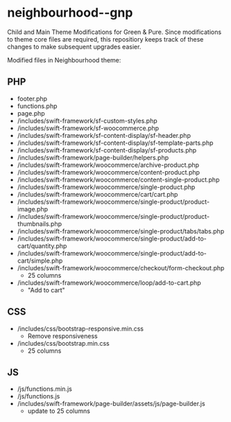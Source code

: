 # neighbourhood--gnp
Child and Main Theme Modifications for Green &amp; Pure. Since modifications to theme core files are required, this repositiory keeps track of these changes to make subsequent upgrades easier.

Modified files in Neighbourhood theme:

PHP
---

- footer.php
- functions.php
- page.php
- /includes/swift-framework/sf-custom-styles.php
- /includes/swift-framework/sf-woocommerce.php
- /includes/swift-framework/sf-content-display/sf-header.php
- /includes/swift-framework/sf-content-display/sf-template-parts.php
- /includes/swift-framework/sf-content-display/sf-products.php
- /includes/swift-framework/page-builder/helpers.php
- /includes/swift-framework/woocommerce/archive-product.php
- /includes/swift-framework/woocommerce/content-product.php
- /includes/swift-framework/woocommerce/content-single-product.php
- /includes/swift-framework/woocommerce/single-product.php
- /includes/swift-framework/woocommerce/cart/cart.php
- /includes/swift-framework/woocommerce/single-product/product-image.php
- /includes/swift-framework/woocommerce/single-product/product-thumbnails.php
- /includes/swift-framework/woocommerce/single-product/tabs/tabs.php
- /includes/swift-framework/woocommerce/single-product/add-to-cart/quantity.php
- /includes/swift-framework/woocommerce/single-product/add-to-cart/simple.php
- /includes/swift-framework/woocommerce/checkout/form-checkout.php 
  - 25 columns
- /includes/swift-framework/woocommerce/loop/add-to-cart.php
  - "Add to cart"

CSS
---
- /includes/css/bootstrap-responsive.min.css
  - Remove responsiveness
- /includes/css/bootstrap.min.css
  - 25 columns

JS
--
- /js/functions.min.js
- /js/functions.js
- /includes/swift-framework/page-builder/assets/js/page-builder.js
  - update to 25 columns
